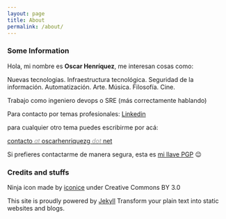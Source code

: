 ```yaml
---
layout: page
title: About
permalink: /about/
---
```


### Some Information

Hola, mi nombre es **Oscar Henríquez**, me interesan cosas como:

Nuevas tecnologias.
Infraestructura tecnológica.
Seguridad de la información.
Automatización.
Arte.
Música.
Filosofía.
Cine.

Trabajo como ingeniero devops o SRE (más correctamente hablando)

Para contacto por temas profesionales: [Linkedin](http://https://www.linkedin.com/in/oscarhenriquez/)

para cualquier otro tema puedes escribirme por acá:

[contacto <span style="color: #999999;"><em>at</em> </span>oscarhenriquezg <span style="color: #999999;"><em>dot</em> </span>net](mailto:%63%6Fnta%63t%6F@os%63a%72h%65%6Eri%71uezg.n%65t)

Si prefieres contactarme de manera segura, esta es [mi llave PGP](https://github.com/oscarhenriquezg/oscarhenriquezg.github.io/blob/master/pgp-key-ohg.key) 😉

### Credits and stuffs


Ninja icon made by [iconice](https://www.flaticon.com/authors/iconnice) under Creative Commons BY 3.0

This site is proudly powered by [Jekyll](https://jekyllrb.com/) Transform your plain text into static websites and blogs.
